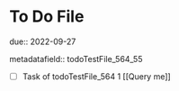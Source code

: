 # To Do File

due:: 2022-09-27

metadatafield:: todoTestFile_564_55

- [ ] Task of todoTestFile_564 1 [[Query me]]
